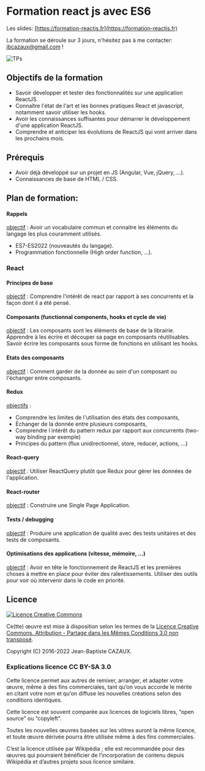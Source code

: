 # Formation react js avec ES6 

Les slides: [https://formation-reactjs.fr](https://formation-reactjs.fr)

La formation se déroule sur 3 jours, n'hésitez pas à me contacter: jbcazaux@gmail.com !

![TPs](https://github.com/jbcazaux/formation-reactjs-es6/actions/workflows/main.yml/badge.svg)

## Objectifs de la formation

- Savoir développer et tester des fonctionnalités sur une application ReactJS.
- Connaître l'état de l'art et les bonnes pratiques React et javascript, notamment savoir utiliser les hooks.
- Avoir les connaissances suffisantes pour démarrer le développement d'une application ReactJS.
- Comprendre et anticiper les évolutions de ReactJS qui vont arriver dans les prochains mois.

## Prérequis 

- Avoir déjà développé sur un projet en JS (Angular, Vue, jQuery, ...).
- Connaissances de base de HTML / CSS.

## Plan de formation:

#### Rappels 

<ins>objectif</ins> : Avoir un vocabulaire commun et connaitre les éléments du langage les plus couramment utilisés. 
-  ES7-ES2022 (nouveautés du langage).
-  Programmation fonctionnelle (High order function, ...).

### React
    
#### Principes de base 

<ins>objectif</ins> : Comprendre l'intérêt de react par rapport à ses concurrents et la façon dont il a été pensé. 

#### Composants (functionnal components, hooks et cycle de vie) 

<ins>objectif</ins> : Les composants sont les éléments de base de la librairie. Apprendre à les écrire et découper sa page en composants réutilisables. Savoir écrire les composants sous forme de fonctions en utilisant les hooks.

#### Etats des composants  

<ins>objectif</ins> : Comment garder de la donnée au sein d'un composant ou l'échanger entre composants.

#### Redux   

<ins>objectifs</ins> : 
- Comprendre les limites de l'utilisation des états des composants, 
- Échanger de la donnée entre plusieurs composants, 
- Comprendre l intérêt du pattern redux par rapport aux concurrents (two-way binding par exemple)
- Principes du pattern (flux unidirectionnel, store, reducer, actions, ...)

#### React-query
  
<ins>objectif</ins> : Utiliser ReactQuery plutôt que Redux pour gérer les données de l'application.

#### React-router 
  
<ins>objectif</ins> : Construire une Single Page Application.
  
#### Tests / debugging 

<ins>objectif</ins> : Produire une application de qualité avec des tests unitaires et des tests de composants.

#### Optimisations des applications (vitesse, mémoire, ...)

<ins>objectif</ins> : Avoir en tête le fonctionnement de ReactJS et les premières choses à mettre en place pour éviter des ralentissements. Utiliser des outils pour voir où intervenir dans le code en priorité.

## Licence

[![Licence Creative Commons](http://i.creativecommons.org/l/by-sa/3.0/88x31.png)](http://creativecommons.org/licenses/by-sa/3.0/deed.fr)

Ce(tte) œuvre est mise à disposition selon les termes de la [Licence Creative Commons. Attribution - Partage dans les Mêmes Conditions 3.0 non transposé](http://creativecommons.org/licenses/by-sa/3.0/deed.fr).

Copyright (C) 2016-2022 Jean-Baptiste CAZAUX.

### Explications licence CC BY-SA 3.0

Cette licence permet aux autres de remixer, arranger, et adapter votre œuvre, même à des fins commerciales, tant qu’on vous accorde le mérite en citant votre nom et qu’on diffuse les nouvelles créations selon des conditions identiques.

Cette licence est souvent comparée aux licences de logiciels libres, “open source” ou “copyleft”.

Toutes les nouvelles œuvres basées sur les vôtres auront la même licence, et toute œuvre dérivée pourra être utilisée même à des fins commerciales.

C’est la licence utilisée par Wikipédia ; elle est recommandée pour des œuvres qui pourraient bénéficier de l’incorporation de contenu depuis Wikipédia et d’autres projets sous licence similaire.
